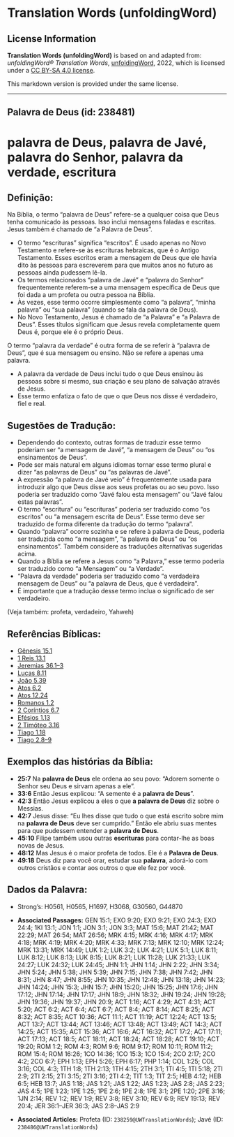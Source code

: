 # Translation Words (unfoldingWord)

## License Information

**Translation Words (unfoldingWord)** is based on and adapted from: _unfoldingWord® Translation Words_, [unfoldingWord](https://unfoldingword.org/utw), 2022, which is licensed under a [CC BY-SA 4.0 license](https://creativecommons.org/licenses/by-sa/4.0/legalcode.en).

This markdown version is provided under the same license.



--------------------------------

## Palavra de Deus (id: 238481)

palavra de Deus, palavra de Javé, palavra do Senhor, palavra da verdade, escritura
==================================================================================

Definição:
----------

Na Bíblia, o termo “palavra de Deus” refere\-se a qualquer coisa que Deus tenha comunicado às pessoas. Isso inclui mensagens faladas e escritas. Jesus também é chamado de “a Palavra de Deus”.

* O termo “escrituras” significa “escritos”. É usado apenas no Novo Testamento e refere\-se às escrituras hebraicas, que é o Antigo Testamento. Esses escritos eram a mensagem de Deus que ele havia dito às pessoas para escreverem para que muitos anos no futuro as pessoas ainda pudessem lê\-la.
* Os termos relacionados “palavra de Javé” e “palavra do Senhor” frequentemente referem\-se a uma mensagem específica de Deus que foi dada a um profeta ou outra pessoa na Bíblia.
* Às vezes, esse termo ocorre simplesmente como “a palavra”, “minha palavra” ou “sua palavra” (quando se fala da palavra de Deus).
* No Novo Testamento, Jesus é chamado de “a Palavra” e “a Palavra de Deus”. Esses títulos significam que Jesus revela completamente quem Deus é, porque ele é o próprio Deus.

O termo “palavra da verdade” é outra forma de se referir à “palavra de Deus”, que é sua mensagem ou ensino. Não se refere a apenas uma palavra.

* A palavra da verdade de Deus inclui tudo o que Deus ensinou às pessoas sobre si mesmo, sua criação e seu plano de salvação através de Jesus.
* Esse termo enfatiza o fato de que o que Deus nos disse é verdadeiro, fiel e real.

Sugestões de Tradução:
----------------------

* Dependendo do contexto, outras formas de traduzir esse termo poderiam ser “a mensagem de Javé”, “a mensagem de Deus” ou “os ensinamentos de Deus”.
* Pode ser mais natural em alguns idiomas tornar esse termo plural e dizer “as palavras de Deus” ou “as palavras de Javé”.
* A expressão “a palavra de Javé veio” é frequentemente usada para introduzir algo que Deus disse aos seus profetas ou ao seu povo. Isso poderia ser traduzido como “Javé falou esta mensagem” ou “Javé falou estas palavras”.
* O termo “escritura” ou “escrituras” poderia ser traduzido como “os escritos” ou “a mensagem escrita de Deus”. Esse termo deve ser traduzido de forma diferente da tradução do termo “palavra”.
* Quando “palavra” ocorre sozinha e se refere à palavra de Deus, poderia ser traduzida como “a mensagem”, “a palavra de Deus” ou “os ensinamentos”. Também considere as traduções alternativas sugeridas acima.
* Quando a Bíblia se refere a Jesus como “a Palavra,” esse termo poderia ser traduzido como “a Mensagem” ou “a Verdade”.
* “Palavra da verdade” poderia ser traduzido como “a verdadeira mensagem de Deus” ou “a palavra de Deus, que é verdadeira”.
* É importante que a tradução desse termo inclua o significado de ser verdadeiro.

(Veja também: profeta, verdadeiro, Yahweh)

Referências Bíblicas:
---------------------

* [Gênesis 15\.1](https://ref.ly/Gen15:1)
* [1 Reis 13\.1](https://ref.ly/1Kgs13:1)
* [Jeremias 36\.1–3](https://ref.ly/Jer36:1-Jer36:3)
* [Lucas 8\.11](https://ref.ly/Luke8:11)
* [João 5\.39](https://ref.ly/John5:39)
* [Atos 6\.2](https://ref.ly/Acts6:2)
* [Atos 12\.24](https://ref.ly/Acts12:24)
* [Romanos 1\.2](https://ref.ly/Rom1:2)
* [2 Coríntios 6\.7](https://ref.ly/2Cor6:7)
* [Efésios 1\.13](https://ref.ly/Eph1:13)
* [2 Timóteo 3\.16](https://ref.ly/2Tim3:16)
* [Tiago 1\.18](https://ref.ly/Jas1:18)
* [Tiago 2\.8–9](https://ref.ly/Jas2:8-Jas2:9)

Exemplos das histórias da Bíblia:
---------------------------------

* **25:7** Na **palavra de Deus** ele ordena ao seu povo: “Adorem somente o Senhor seu Deus e sirvam apenas a ele”.
* **33:6** Então Jesus explicou: “A semente é a **palavra de Deus**”.
* **42:3** Então Jesus explicou a eles o que **a palavra de Deus** diz sobre o Messias.
* **42:7** Jesus disse: “Eu lhes disse que tudo o que está escrito sobre mim na **palavra de Deus** deve ser cumprido.” Então ele abriu suas mentes para que pudessem entender a **palavra de Deus**.
* **45:10** Filipe também usou outras **escrituras** para contar\-lhe as boas novas de Jesus.
* **48:12** Mas Jesus é o maior profeta de todos. Ele é a **Palavra de Deus**.
* **49:18** Deus diz para você orar, estudar sua **palavra**, adorá\-lo com outros cristãos e contar aos outros o que ele fez por você.

Dados da Palavra:
-----------------

* Strong’s: H0561, H0565, H1697, H3068, G30560, G44870

* **Associated Passages:** GEN 15:1; EXO 9:20; EXO 9:21; EXO 24:3; EXO 24:4; 1KI 13:1; JON 1:1; JON 3:1; JON 3:3; MAT 15:6; MAT 21:42; MAT 22:29; MAT 26:54; MAT 26:56; MRK 4:15; MRK 4:16; MRK 4:17; MRK 4:18; MRK 4:19; MRK 4:20; MRK 4:33; MRK 7:13; MRK 12:10; MRK 12:24; MRK 13:31; MRK 14:49; LUK 1:2; LUK 3:2; LUK 4:21; LUK 5:1; LUK 8:11; LUK 8:12; LUK 8:13; LUK 8:15; LUK 8:21; LUK 11:28; LUK 21:33; LUK 24:27; LUK 24:32; LUK 24:45; JHN 1:1; JHN 1:14; JHN 2:22; JHN 3:34; JHN 5:24; JHN 5:38; JHN 5:39; JHN 7:15; JHN 7:38; JHN 7:42; JHN 8:31; JHN 8:47; JHN 8:55; JHN 10:35; JHN 12:48; JHN 13:18; JHN 14:23; JHN 14:24; JHN 15:3; JHN 15:7; JHN 15:20; JHN 15:25; JHN 17:6; JHN 17:12; JHN 17:14; JHN 17:17; JHN 18:9; JHN 18:32; JHN 19:24; JHN 19:28; JHN 19:36; JHN 19:37; JHN 20:9; ACT 1:16; ACT 4:29; ACT 4:31; ACT 5:20; ACT 6:2; ACT 6:4; ACT 6:7; ACT 8:4; ACT 8:14; ACT 8:25; ACT 8:32; ACT 8:35; ACT 10:36; ACT 11:1; ACT 11:19; ACT 12:24; ACT 13:5; ACT 13:7; ACT 13:44; ACT 13:46; ACT 13:48; ACT 13:49; ACT 14:3; ACT 14:25; ACT 15:35; ACT 15:36; ACT 16:6; ACT 16:32; ACT 17:2; ACT 17:11; ACT 17:13; ACT 18:5; ACT 18:11; ACT 18:24; ACT 18:28; ACT 19:10; ACT 19:20; ROM 1:2; ROM 4:3; ROM 9:6; ROM 9:17; ROM 10:11; ROM 11:2; ROM 15:4; ROM 16:26; 1CO 14:36; 1CO 15:3; 1CO 15:4; 2CO 2:17; 2CO 4:2; 2CO 6:7; EPH 1:13; EPH 5:26; EPH 6:17; PHP 1:14; COL 1:25; COL 3:16; COL 4:3; 1TH 1:8; 1TH 2:13; 1TH 4:15; 2TH 3:1; 1TI 4:5; 1TI 5:18; 2TI 2:9; 2TI 2:15; 2TI 3:15; 2TI 3:16; 2TI 4:2; TIT 1:3; TIT 2:5; HEB 4:12; HEB 6:5; HEB 13:7; JAS 1:18; JAS 1:21; JAS 1:22; JAS 1:23; JAS 2:8; JAS 2:23; JAS 4:5; 1PE 1:23; 1PE 1:25; 1PE 2:6; 1PE 2:8; 1PE 3:1; 2PE 1:20; 2PE 3:16; 1JN 2:14; REV 1:2; REV 1:9; REV 3:8; REV 3:10; REV 6:9; REV 19:13; REV 20:4; JER 36:1–JER 36:3; JAS 2:8–JAS 2:9
* **Associated Articles:** Profeta (ID: `238259@UWTranslationWords`); Javé (ID: `238486@UWTranslationWords`)

